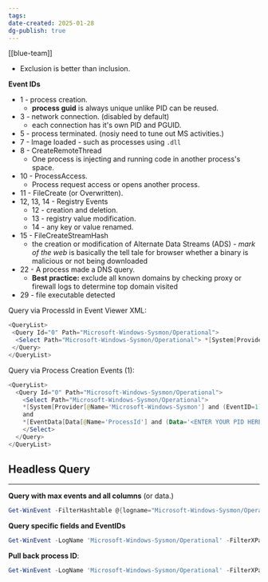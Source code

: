 ```yaml
---
tags: 
date-created: 2025-01-28
dg-publish: true
---
```

[[blue-team]]

- Exclusion is better than inclusion.

**Event IDs**
- 1 - process creation.
	- **process guid** is always unique unlike PID can be reused.
- 3 - network connection. (disabled by default)
	- each connection has it's own PID and PGUID.
- 5 - process terminated. (nosiy need to tune out MS activities.)
- 7 - Image loaded - such as processes using `.dll`
- 8 - CreateRemoteThread
	- One process is injecting and running code in another process's space.
- 10 - ProcessAccess.
	- Process request access or opens another process.
- 11 - FileCreate (or Overwritten).
- 12, 13, 14 - Registry Events
	- 12 - creation and deletion.
	- 13 - registry value modification.
	- 14 - any key or value renamed.
- 15 - FileCreateStreamHash
	- the creation or modification of Alternate Data Streams (ADS) - _mark of the web_ is basically the tell tale for browser whether a binary is malicious or not being downloaded
- 22 - A process made a DNS query.
	- **Best practice:** exclude all known domains by checking proxy or firewall logs to determine top domain visited
- 29 - file executable detected

Query via ProcessId in Event Viewer XML:
```Powershell
<QueryList> 
 <Query Id="0" Path="Microsoft-Windows-Sysmon/Operational">
  <Select Path="Microsoft-Windows-Sysmon/Operational"> *[System[Provider[@Name='Microsoft-Windows-Sysmon']]] and *[EventData[Data[@Name='ProcessId'] and (Data='<ENTER YOUR PID HERE>')]] </Select>
 </Query>
</QueryList>
```

Query via Process Creation Events (1):

```Powershell
<QueryList>
  <Query Id="0" Path="Microsoft-Windows-Sysmon/Operational">
	<Select Path="Microsoft-Windows-Sysmon/Operational">
  	*[System[Provider[@Name='Microsoft-Windows-Sysmon'] and (EventID=1)]]
  	and
  	*[EventData[Data[@Name='ProcessId'] and (Data='<ENTER YOUR PID HERE>')]]
	</Select>
  </Query>
</QueryList>
```

## Headless Query
---

**Query with max events and all columns** (or data.)
```powershell
Get-WinEvent -FilterHashtable @{logname="Microsoft-Windows-Sysmon/Operational"; id=3} -MaxEvents 1 | Format-List *
```

**Query specific fields and EventIDs**

```Powershell
Get-WinEvent -LogName 'Microsoft-Windows-Sysmon/Operational' -FilterXPath "*[System/EventID=3 and EventData[Data[@Name='DestinationPort']='4444']]" | Format-List *
```

**Pull back process ID**:

```Powershell
Get-WinEvent -LogName 'Microsoft-Windows-Sysmon/Operational' -FilterXPath "*[System/EventID=1 and EventData[Data[@Name='ProcessId']='<ENTER YOUR PID HERE>']]" | Format-List *
```